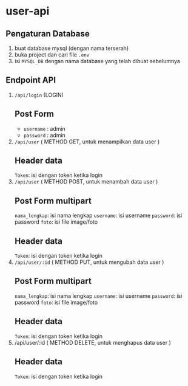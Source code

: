 # user-api

## Pengaturan Database

1. buat database mysql (dengan nama terserah)
2. buka project dan cari file `.env`
3. isi `MYSQL_DB` dengan nama database yang telah dibuat sebelumnya

## Endpoint API

1. `/api/login` (LOGIN)
    ## Post Form
    * `username` : admin
    * `password` : admin 
2. `/api/user` ( METHOD GET, untuk menampilkan data user )
    ## Header data
    `Token`: isi dengan token ketika login
3. `/api/user` ( METHOD POST, untuk menambah data user )
    ## Post Form multipart
    `nama_lengkap`: isi nama lengkap
    `username`: isi username
    `password`: isi password
    `foto`: isi file image/foto
    ## Header data
    `Token`: isi dengan token ketika login
4. `/api/user/:id` ( METHOD PUT, untuk mengubah data user )
    ## Post Form multipart
    `nama_lengkap`: isi nama lengkap
    `username`: isi username
    `password`: isi password
    `foto`: isi file image/foto
    ## Header data
    `Token`: isi dengan token ketika login
5. /api/user/:id ( METHOD DELETE, untuk menghapus data user )
    ## Header data
    `Token`: isi dengan token ketika login
